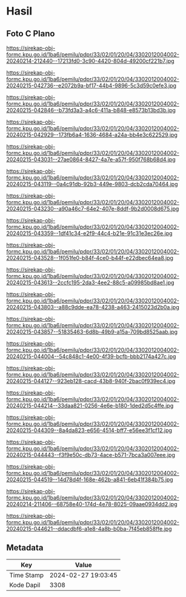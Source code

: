 # Hasil

## Foto C Plano

https://sirekap-obj-formc.kpu.go.id/1ba6/pemilu/pdpr/33/02/01/20/04/3302012004002-20240214-212440--17213fd0-3c90-4420-804d-49200cf221b7.jpg

https://sirekap-obj-formc.kpu.go.id/1ba6/pemilu/pdpr/33/02/01/20/04/3302012004002-20240215-042736--e2072b9a-bf17-44b4-9896-5c3d59c0efe3.jpg

https://sirekap-obj-formc.kpu.go.id/1ba6/pemilu/pdpr/33/02/01/20/04/3302012004002-20240215-042846--b73fd3a3-a4c6-411a-b848-e8573b13bd3b.jpg

https://sirekap-obj-formc.kpu.go.id/1ba6/pemilu/pdpr/33/02/01/20/04/3302012004002-20240215-042929--173fb6a4-1636-4684-a24a-bb4e3c622529.jpg

https://sirekap-obj-formc.kpu.go.id/1ba6/pemilu/pdpr/33/02/01/20/04/3302012004002-20240215-043031--27ae0864-8427-4a7e-a57f-950f768b68d4.jpg

https://sirekap-obj-formc.kpu.go.id/1ba6/pemilu/pdpr/33/02/01/20/04/3302012004002-20240215-043119--0a4c91db-92b3-449e-9803-dcb2cda70464.jpg

https://sirekap-obj-formc.kpu.go.id/1ba6/pemilu/pdpr/33/02/01/20/04/3302012004002-20240215-043230--a90a46c7-64e2-407e-8ddf-9b2d0008d675.jpg

https://sirekap-obj-formc.kpu.go.id/1ba6/pemilu/pdpr/33/02/01/20/04/3302012004002-20240215-043359--1df41c34-e2f9-44c4-b21e-91c31e3ec26e.jpg

https://sirekap-obj-formc.kpu.go.id/1ba6/pemilu/pdpr/33/02/01/20/04/3302012004002-20240215-043528--1f051fe0-b84f-4ce0-b44f-e22dbec64ea8.jpg

https://sirekap-obj-formc.kpu.go.id/1ba6/pemilu/pdpr/33/02/01/20/04/3302012004002-20240215-043613--2ccfc195-2da3-4ee2-88c5-a09985bd8ae1.jpg

https://sirekap-obj-formc.kpu.go.id/1ba6/pemilu/pdpr/33/02/01/20/04/3302012004002-20240215-043803--a88c9dde-ea78-4238-a463-2415023d2b0a.jpg

https://sirekap-obj-formc.kpu.go.id/1ba6/pemilu/pdpr/33/02/01/20/04/3302012004002-20240215-043857--51835463-6d8b-49b9-a15a-709bd8525aab.jpg

https://sirekap-obj-formc.kpu.go.id/1ba6/pemilu/pdpr/33/02/01/20/04/3302012004002-20240215-044004--54c848c1-4e00-4f39-bcfb-bbb2174a427c.jpg

https://sirekap-obj-formc.kpu.go.id/1ba6/pemilu/pdpr/33/02/01/20/04/3302012004002-20240215-044127--923eb128-cacd-43b8-940f-2bac0f939ec4.jpg

https://sirekap-obj-formc.kpu.go.id/1ba6/pemilu/pdpr/33/02/01/20/04/3302012004002-20240215-044214--33daa821-0256-4e6e-b180-1ded2d5c4ffe.jpg

https://sirekap-obj-formc.kpu.go.id/1ba6/pemilu/pdpr/33/02/01/20/04/3302012004002-20240215-044309--8a4da823-e656-4514-bff7-e56ee3f1cf12.jpg

https://sirekap-obj-formc.kpu.go.id/1ba6/pemilu/pdpr/33/02/01/20/04/3302012004002-20240215-044443--f3f9e50c-db73-4ace-b571-7bca3a007eee.jpg

https://sirekap-obj-formc.kpu.go.id/1ba6/pemilu/pdpr/33/02/01/20/04/3302012004002-20240215-044519--14d78d4f-168e-462b-a841-6eb41f384b75.jpg

https://sirekap-obj-formc.kpu.go.id/1ba6/pemilu/pdpr/33/02/01/20/04/3302012004002-20240214-211406--68758e40-174d-4e78-8025-09aae0934dd2.jpg

https://sirekap-obj-formc.kpu.go.id/1ba6/pemilu/pdpr/33/02/01/20/04/3302012004002-20240215-044621--ddacdbf6-a1e8-4a8b-b0ba-7f45eb858ffe.jpg


## Metadata

| Key        | Value               |
| ---------- | ------------------- |
| Time Stamp | 2024-02-27 19:03:45 |
| Kode Dapil | 3308                |



